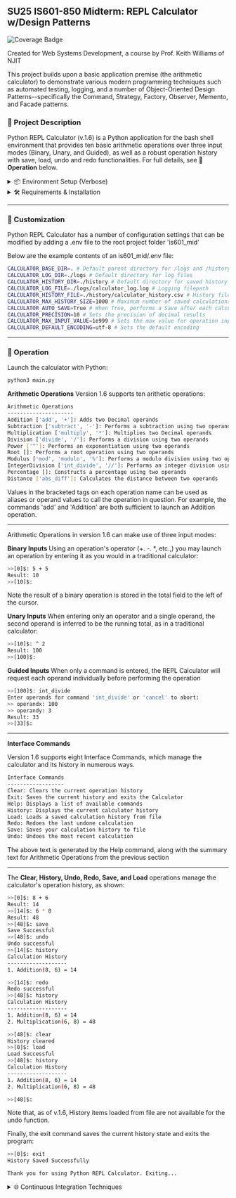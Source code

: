 ## SU25 IS601-850 Midterm: REPL Calculator w/Design Patterns
![Coverage Badge](https://github.com/lcphutchinson/is601_mid/actions/workflows/ci.yml/badge.svg)

Created for Web Systems Development, a course by Prof. Keith Williams of NJIT

This project builds upon a basic application premise (the arithmetic calculator) to demonstrate various modern programming techniques such as automated testing, logging, and a number of Object-Oriented Design Patterns--specifically the Command, Strategy, Factory, Observer, Memento, and Facade patterns. 

### 📑 Project Description

Python REPL Calculator (v.1.6) is a Python application for the bash shell environment that provides ten basic arithmetic operations over three input modes (Binary, Unary, and Guided), as well as a robust operation history with save, load, undo and redo functionalities. For full details, see 🚀 **Operation** below.

<details>
<summary>
📦 Environment Setup (Verbose)
</summary>

> This setup guide is copied from the original module, [here](github.com/kaw393939/module3_is601)

---

### 🧩 1. Install Homebrew (Mac Only)

> Skip this step if you're on Windows.

Homebrew is a package manager for macOS.
You’ll use it to easily install Git, Python, Docker, etc.

**Install Homebrew:**

```bash
/bin/bash -c "$(curl -fsSL https://raw.githubusercontent.com/Homebrew/install/HEAD/install.sh)"
```

**Verify Homebrew:**

```bash
brew --version
```

If you see a version number, you're good to go.

---

### 🧩 2. Install and Configure Git

#### Install Git

- **MacOS (using Homebrew)**

```bash
brew install git
```

- **Windows**

Download and install [Git for Windows](https://git-scm.com/download/win).
Accept the default options during installation.

**Verify Git:**

```bash
git --version
```

---

#### Configure Git Globals

Set your name and email so Git tracks your commits properly:

```bash
git config --global user.name "Your Name"
git config --global user.email "your_email@example.com"
```

Confirm the settings:

```bash
git config --list
```

---

#### Generate SSH Keys and Connect to GitHub

> Only do this once per machine.

1. Generate a new SSH key:

```bash
ssh-keygen -t ed25519 -C "your_email@example.com"
```
 
(Press Enter at all prompts.)

2. Start the SSH agent: 

 ```bash
eval "$(ssh-agent -s)"
```

3. Add the SSH private key to the agent:

```bash
ssh-add ~/.ssh/id_ed25519
```

4. Copy your SSH public key:

- **Mac/Linux:**

```bash
cat ~/.ssh/id_ed25519.pub | pbcopy
```

- **Windows (Git Bash):**

```bash
cat ~/.ssh/id_ed25519.pub | clip
```

5. Add the key to your GitHub account:
   - Go to [GitHub SSH Settings](https://github.com/settings/keys)
   - Click **New SSH Key**, paste the key, save.

6. Test the connection:

```bash
ssh -T git@github.com
```

You should see a success message.

---

### 🧩 3. Clone the Repository

Now you can safely clone the course project:

```bash
git clone <repository-url>
cd <repository-directory>
```

---

### 🛠️ 4. Install Python 3.10+

#### Install Python

- **MacOS (Homebrew)**

```bash
brew install python
```

- **Windows**

Download and install [Python for Windows](https://www.python.org/downloads/).
✅ Make sure you **check the box** `Add Python to PATH` during setup.

**Verify Python:**

```bash
python3 --version
```
or
```bash
python --version
```

---
</details>
<details>
<summary>
🛠️ Requirements & Installation
</summary>


Running this project will require:

- Bash or a similar Unix shell
- A Git installation configured for use with Github (see Verbose)
- Python version 3.13+, optionally with an installed venv module

--- 

### 📦 Quick Setup

- **Retrieve the Project**

```bash
git clone git@github.com:lcphutchinson/is601_3.git
cd is601_3.git
```

- **Generate a Virtual Environment (Optional)**

```bash
python3 -m venv venv
source venv/bin/activate
```

- **Install Project Requirements**

```bash
pip install -r requirements.txt
```
</details>

---

### 🔧 Customization

Python REPL Calculator has a number of configuration settings that can be modified by adding a .env file to the root project folder 'is601_mid'

Below are the example contents of an is601_mid/.env file:
```bash
CALCULATOR_BASE_DIR=. # Default parent directory for /logs and /history
CALCULATOR_LOG_DIR=./logs # Default directory for log files
CALCULATOR_HISTORY_DIR=./history # Default directory for saved history
CALCULATOR_LOG_FILE=./logs/calculator_log.log # Logging filepath
CALCULATOR_HISTORY_FILE=./history/calculator_history.csv # History filepath
CALCULATOR_MAX_HISTORY_SIZE=1000 # Maximum number of saved calculations
CALCULATOR_AUTO_SAVE=True # When True, performs a Save after each calculation
CALCULATOR_PRECISION=10 # Sets the precision of decimal results
CALCULATOR_MAX_INPUT_VALUE=1e999 # Sets the max value for operation inputs
CALCULATOR_DEFAULT_ENCODING=utf-8 # Sets the default encoding
```

---

### 🚀 Operation

Launch the calculator with Python:

```bash
python3 main.py
```

**Arithmetic Operations**
Version 1.6 supports ten arithetic operations:

```bash
Arithmetic Operations
---------------------
Addition ['add', '+']: Adds two Decimal operands
Subtraction ['subtract', '-']: Performs a subtraction using two operands
Multiplication ['multiply', '*']: Multiplies two Decimal operands
Division ['divide', '/']: Performs a division using two operands
Power ['^']: Performs an exponentiation using two operands
Root []: Performs a root operation using two operands
Modulus ['mod', 'modulo', '%']: Performs a modulo division using two operands
IntegerDivision ['int_divide', '//']: Performs an integer division using two operands
Percentage []: Constructs a percentage using two operands
Distance ['abs_diff']: Calculates the distance between two operands
```

Values in the bracketed tags on each operation name can be used as aliases or operand values to call the operation in question. For example, the commands 'add' and 'Addition' are both sufficient to launch an Addition operation.

---

Arithmetic Operations in version 1.6 can make use of three input modes:

**Binary Inputs**
Using an operation's operator (+. -. *, etc.,) you may launch an operation by entering it as you would in a traditional calculator:

```bash
>>[0]$: 5 + 5
Result: 10
>>[10]$:
```

Note the result of a binary operation is stored in the total field to the left of the cursor.

**Unary Inputs**
When entering only an operator and a single operand, the second operand is inferred to be the running total, as in a traditional calculator:

```bash
>>[10]$: ^ 2
Result: 100
>>[100]$:
```

**Guided Inputs**
When only a command is entered, the REPL Calculator will request each operand individually before performing the operation

```bash
>>[100]$: int_divide
Enter operands for command 'int_divide' or 'cancel' to abort:
>> operandx: 100
>> operandy: 3
Result: 33
>>[33]$:
```

---

**Interface Commands**

Version 1.6 supports eight Interface Commands, which manage the calculator and its history in numerous ways.

```bash
Interface Commands
------------------
Clear: Clears the current operation history
Exit: Saves the current history and exits the Calculator
Help: Displays a list of available commands
History: Displays the current calculator history
Load: Loads a saved calculation history from file
Redo: Redoes the last undone calculation
Save: Saves your calculation history to file
Undo: Undoes the most recent calculation
```

The above text is generated by the Help command, along with the summary text for Arithmetic Operations from the previous section

---

The **Clear, History, Undo, Redo, Save, and Load** operations manage the calculator's operation history, as shown:

```bash
>>[0]$: 8 + 6
Result: 14
>>[14]$: 6 * 8
Result: 48
>>[48]$: save
Save Successful
>>[48]$: undo
Undo successful
>>[14]$: history
Calculation History
-------------------
1. Addition(8, 6) = 14

>>[14]$: redo
Redo successful
>>[48]$: history
Calculation History
-------------------
1. Addition(8, 6) = 14
2. Multiplication(6, 8) = 48

>>[48]$: clear
History cleared
>>[0]$: load
Load Successful
>>[48]$: history
Calculation History
-------------------
1. Addition(8, 6) = 14
2. Multiplication(6, 8) = 48

>>[48]$:
```

Note that, as of v.1.6, History items loaded from file are not available for the undo function.

Finally, the exit command saves the current history state and exits the program:

```bash
>>[0]$: exit
History Saved Successfully

Thank you for using Python REPL Calculator. Exiting...
```

<details>
<summary>
🌐 Continuous Integration Techniques
</summary>
This repository is equipped with a Contiguous Integration script, which can be found at is601_mid/.github/workflows/ci.yml. The purpose of the CI script is to automate a number of actions that serve to verify the integrity of the software with respect (in this case) to its test suite upon each Pull Request or Push to the repository's main branch. Each time one of these events occurs, the altered code is deployed to a virtual machine, configured, and its test suite launched and measured for coverage and accuracy--test failure or failure to cover 100% of the detected code results in a rejection of the Push or Pull Request (though this rejection can be overridden if the appropriate measures are not taken.) In industry software, this technique is used to maintain product integrity between releases and across large teams--here it served to keep me on task and considerate of where and how I added to the project.
</details>
